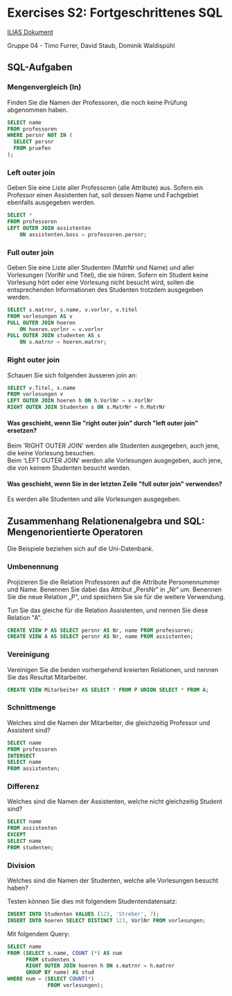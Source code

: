 # Exercises S2: Fortgeschrittenes SQL

[ILIAS Dokument](https://elearning.hslu.ch/ilias/goto.php?target=file_3666932_download)

Gruppe 04 - Timo Furrer, David Staub, Dominik Waldispühl

## SQL-Aufgaben

### Mengenvergleich (ln)
Finden Sie die Namen der Professoren, die noch keine Prüfung abgenommen haben.

```sql
SELECT name 
FROM professoren 
WHERE persnr NOT IN (
  SELECT persnr 
  FROM pruefen
);
```


### Left outer join
Geben Sie eine Liste aller Professoren (alle Attribute) aus. Sofern ein Professor einen Assistenten hat, soll dessen Name und Fachgebiet ebenfalls ausgegeben werden.

```sql
SELECT * 
FROM professoren 
LEFT OUTER JOIN assistenten 
    ON assistenten.boss = professoren.persnr;
```


### Full outer join
Geben Sie eine Liste aller Studenten (MatrNr und Name) und aller Vorlesungen (VorlNr und Titel), die sie hören. Sofern ein Student keine Vorlesung hört oder eine Vorlesung nicht besucht wird, sollen die entsprechenden Informationen des Studenten trotzdem ausgegeben werden.

```sql
SELECT s.matrnr, s.name, v.vorlnr, v.titel 
FROM vorlesungen AS v 
FULL OUTER JOIN hoeren 
    ON hoeren.vorlnr = v.vorlnr 
FULL OUTER JOIN studenten AS s 
    ON s.matrnr = hoeren.matrnr;
```

### Right outer join
Schauen Sie sich folgenden äusseren join an:

```sql
SELECT v.Titel, s.name
FROM vorlesungen v
LEFT OUTER JOIN hoeren h ON h.VorlNr = v.VorlNr
RIGHT OUTER JOIN Studenten s ON s.MatrNr = h.MatrNr
```
#### Was geschieht, wenn Sie "right outer join" durch "left outer join" ersetzen?
Beim 'RIGHT OUTER JOIN' werden alle Studenten ausgegeben, auch jene, die keine Vorlesung besuchen. <br>
Beim 'LEFT OUTER JOIN' werden alle Vorlesungen ausgegeben, auch jene, die von keinem Studenten besucht werden.

#### Was geschieht, wenn Sie in der letzten Zeile "full outer join" verwenden?
Es werden alle Studenten und alle Vorlesungen ausgegeben.

## Zusammenhang Relationenalgebra und SQL: Mengenorientierte Operatoren

Die Beispiele beziehen sich auf die Uni-Datenbank.

### Umbenennung
Projizieren Sie die Relation Professoren auf die Attribute Personennummer und Name. Benennen Sie dabei das Attribut „PersNr“ in „Nr“ um. Benennen Sie die neue Relation „P“, und speichern Sie sie für die weitere Verwendung. 

Tun Sie das gleiche für die Relation Assistenten, und nennen Sie diese Relation "A".

```sql
CREATE VIEW P AS SELECT persnr AS Nr, name FROM professoren;
CREATE VIEW A AS SELECT persnr AS Nr, name FROM assistenten;
```

### Vereinigung
Vereinigen Sie die beiden vorhergehend kreierten Relationen, und nennen Sie das Resultat Mitarbeiter.

```sql
CREATE VIEW Mitarbeiter AS SELECT * FROM P UNION SELECT * FROM A;
```

### Schnittmenge
Welches sind die Namen der Mitarbeiter, die gleichzeitig Professor und Assistent sind?

```sql
SELECT name 
FROM professoren 
INTERSECT 
SELECT name 
FROM assistenten;
```

### Differenz

Welches sind die Namen der Assistenten, welche nicht gleichzeitig Student sind?

```sql
SELECT name 
FROM assistenten 
EXCEPT 
SELECT name 
FROM studenten;
```

### Division

Welches sind die Namen der Studenten, welche alle Vorlesungen besucht haben?

Testen können Sie dies mit folgendem Studentendatensatz:
```sql
INSERT INTO Studenten VALUES (123, 'Streber', 7);
INSERT INTO hoeren SELECT DISTINCT 123, VorlNr FROM vorlesungen;
```
Mit folgendem Query:
```sql
SELECT name 
FROM (SELECT s.name, COUNT (*) AS num
      FROM studenten s
      RIGHT OUTER JOIN hoeren h ON s.matrnr = h.matrnr
      GROUP BY name) AS stud 
WHERE num = (SELECT COUNT(*)
             FROM vorlesungen);
```
